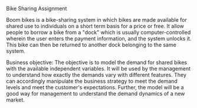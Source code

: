 Bike Sharing Assignment


Boom bikes is a  bike-sharing system in which bikes are made available for shared use to individuals on a short term basis for a 
price or free. It allow people to borrow a bike from a "dock" which is usually computer-controlled wherein the 
user enters the payment information, and the system unlocks it. This bike can then be returned to another dock 
belonging to the same system.

Business objective: The objective is to model the demand for shared bikes with 
the available independent variables. It will be used by the management to 
understand how exactly the demands vary with different features. They can 
accordingly manipulate the business strategy to meet the demand levels and 
meet the customer's expectations. Further, the model will be a good way for 
management to understand the demand dynamics of a new market. 
